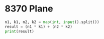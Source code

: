# 8370 Plane



```python
n1, k1, n2, k2 = map(int, input().split())
result = (n1 * k1) + (n2 * k2)
print(result)
```


